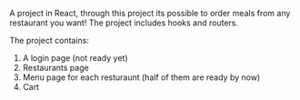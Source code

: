 A project in React, through this project its possible to order meals from any restaurant you want! 
The project includes hooks and routers.

The project contains:

 1. A login page (not ready yet)
 2. Restaurants page
 3. Menu page for each resturaunt (half of them are ready by now)
 4. Cart
